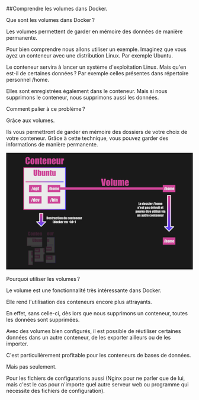 

##Comprendre les volumes dans Docker.

Que sont les volumes dans Docker ?

Les volumes permettent de garder en mémoire des données de manière permanente.

Pour bien comprendre nous allons utiliser un exemple. Imaginez que vous ayez un conteneur avec une distribution Linux. Par exemple Ubuntu.

Le conteneur servira à lancer un système d'exploitation Linux. Mais qu'en est-il de certaines données ? Par exemple celles présentes dans répertoire personnel /home.

Elles sont enregistrées également dans le conteneur. Mais si nous supprimons le conteneur, nous supprimons aussi les données.

Comment palier à ce problème ?

Grâce aux volumes.

Ils vous permettront de garder en mémoire des dossiers de votre choix de votre conteneur. Grâce à cette technique, vous pouvez garder des informations de manière permanente.

![volume-docker.png](./images/volume-docker.png)

Pourquoi utiliser les volumes ?

Le volume est une fonctionnalité très intéressante dans Docker.

Elle rend l'utilisation des conteneurs encore plus attrayants.

En effet, sans celle-ci, dès lors que nous supprimons un conteneur, toutes les données sont supprimées.

Avec des volumes bien configurés, il est possible de réutiliser certaines données dans un autre conteneur, de les exporter ailleurs ou de les importer.

C'est particulièrement profitable pour les conteneurs de bases de données.

Mais pas seulement.

Pour les fichiers de configurations aussi (Nginx pour ne parler que de lui, mais c'est le cas pour n'importe quel autre serveur web ou programme qui nécessite des fichiers de configuration).

